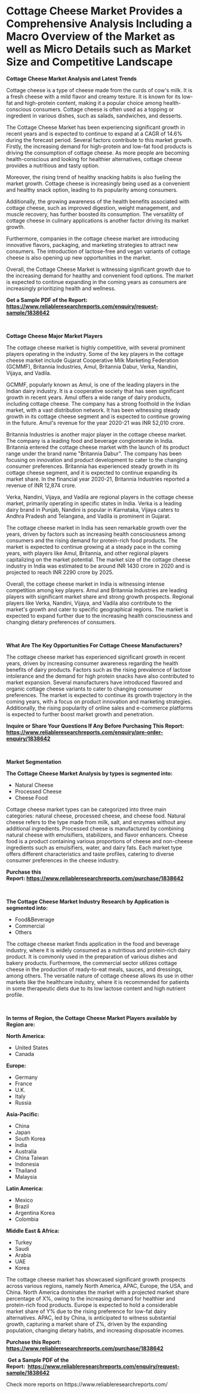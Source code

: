 <p><h1>Cottage Cheese Market Provides a Comprehensive Analysis Including a Macro Overview of the Market as well as Micro Details such as Market Size and Competitive Landscape</h1></p><p><strong>Cottage Cheese Market Analysis and Latest Trends</strong></p>
<p><p>Cottage cheese is a type of cheese made from the curds of cow's milk. It is a fresh cheese with a mild flavor and creamy texture. It is known for its low-fat and high-protein content, making it a popular choice among health-conscious consumers. Cottage cheese is often used as a topping or ingredient in various dishes, such as salads, sandwiches, and desserts.</p><p>The Cottage Cheese Market has been experiencing significant growth in recent years and is expected to continue to expand at a CAGR of 14.6% during the forecast period. Several factors contribute to this market growth. Firstly, the increasing demand for high-protein and low-fat food products is driving the consumption of cottage cheese. As more people are becoming health-conscious and looking for healthier alternatives, cottage cheese provides a nutritious and tasty option.</p><p>Moreover, the rising trend of healthy snacking habits is also fueling the market growth. Cottage cheese is increasingly being used as a convenient and healthy snack option, leading to its popularity among consumers.</p><p>Additionally, the growing awareness of the health benefits associated with cottage cheese, such as improved digestion, weight management, and muscle recovery, has further boosted its consumption. The versatility of cottage cheese in culinary applications is another factor driving its market growth.</p><p>Furthermore, companies in the cottage cheese market are introducing innovative flavors, packaging, and marketing strategies to attract new consumers. The introduction of lactose-free and vegan variants of cottage cheese is also opening up new opportunities in the market.</p><p>Overall, the Cottage Cheese Market is witnessing significant growth due to the increasing demand for healthy and convenient food options. The market is expected to continue expanding in the coming years as consumers are increasingly prioritizing health and wellness.</p></p>
<p><strong>Get a Sample PDF of the Report:&nbsp; <a href="https://www.reliableresearchreports.com/enquiry/request-sample/1838642">https://www.reliableresearchreports.com/enquiry/request-sample/1838642</a></strong></p>
<p>&nbsp;</p>
<p><strong>Cottage Cheese Major Market Players</strong></p>
<p><p>The cottage cheese market is highly competitive, with several prominent players operating in the industry. Some of the key players in the cottage cheese market include Gujarat Cooperative Milk Marketing Federation (GCMMF), Britannia Industries, Amul, Britannia Dabur, Verka, Nandini, Vijaya, and Vadila.</p><p>GCMMF, popularly known as Amul, is one of the leading players in the Indian dairy industry. It is a cooperative society that has seen significant growth in recent years. Amul offers a wide range of dairy products, including cottage cheese. The company has a strong foothold in the Indian market, with a vast distribution network. It has been witnessing steady growth in its cottage cheese segment and is expected to continue growing in the future. Amul's revenue for the year 2020-21 was INR 52,010 crore.</p><p>Britannia Industries is another major player in the cottage cheese market. The company is a leading food and beverage conglomerate in India. Britannia entered the cottage cheese market with the launch of its product range under the brand name "Britannia Dabur". The company has been focusing on innovation and product development to cater to the changing consumer preferences. Britannia has experienced steady growth in its cottage cheese segment, and it is expected to continue expanding its market share. In the financial year 2020-21, Britannia Industries reported a revenue of INR 12,874 crore.</p><p>Verka, Nandini, Vijaya, and Vadila are regional players in the cottage cheese market, primarily operating in specific states in India. Verka is a leading dairy brand in Punjab, Nandini is popular in Karnataka, Vijaya caters to Andhra Pradesh and Telangana, and Vadila is prominent in Gujarat.</p><p>The cottage cheese market in India has seen remarkable growth over the years, driven by factors such as increasing health consciousness among consumers and the rising demand for protein-rich food products. The market is expected to continue growing at a steady pace in the coming years, with players like Amul, Britannia, and other regional players capitalizing on the market potential. The market size of the cottage cheese industry in India was estimated to be around INR 1430 crore in 2020 and is projected to reach INR 2290 crore by 2025.</p><p>Overall, the cottage cheese market in India is witnessing intense competition among key players. Amul and Britannia Industries are leading players with significant market share and strong growth prospects. Regional players like Verka, Nandini, Vijaya, and Vadila also contribute to the market's growth and cater to specific geographical regions. The market is expected to expand further due to the increasing health consciousness and changing dietary preferences of consumers.</p></p>
<p>&nbsp;</p>
<p><strong>What Are The Key Opportunities For Cottage Cheese Manufacturers?</strong></p>
<p><p>The cottage cheese market has experienced significant growth in recent years, driven by increasing consumer awareness regarding the health benefits of dairy products. Factors such as the rising prevalence of lactose intolerance and the demand for high protein snacks have also contributed to market expansion. Several manufacturers have introduced flavored and organic cottage cheese variants to cater to changing consumer preferences. The market is expected to continue its growth trajectory in the coming years, with a focus on product innovation and marketing strategies. Additionally, the rising popularity of online sales and e-commerce platforms is expected to further boost market growth and penetration.</p></p>
<p><strong>Inquire or Share Your Questions If Any Before Purchasing This Report: <a href="https://www.reliableresearchreports.com/enquiry/pre-order-enquiry/1838642">https://www.reliableresearchreports.com/enquiry/pre-order-enquiry/1838642</a></strong></p>
<p>&nbsp;</p>
<p><strong>Market Segmentation</strong></p>
<p><strong>The Cottage Cheese Market Analysis by types is segmented into:</strong></p>
<p><ul><li>Natural Cheese</li><li>Processed Cheese</li><li>Cheese Food</li></ul></p>
<p><p>Cottage cheese market types can be categorized into three main categories: natural cheese, processed cheese, and cheese food. Natural cheese refers to the type made from milk, salt, and enzymes without any additional ingredients. Processed cheese is manufactured by combining natural cheese with emulsifiers, stabilizers, and flavor enhancers. Cheese food is a product containing various proportions of cheese and non-cheese ingredients such as emulsifiers, water, and dairy fats. Each market type offers different characteristics and taste profiles, catering to diverse consumer preferences in the cheese industry.</p></p>
<p><strong>Purchase this Report:&nbsp;<a href="https://www.reliableresearchreports.com/purchase/1838642">https://www.reliableresearchreports.com/purchase/1838642</a></strong></p>
<p>&nbsp;</p>
<p><strong>The Cottage Cheese Market Industry Research by Application is segmented into:</strong></p>
<p><ul><li>Food&Beverage</li><li>Commercial</li><li>Others</li></ul></p>
<p><p>The cottage cheese market finds application in the food and beverage industry, where it is widely consumed as a nutritious and protein-rich dairy product. It is commonly used in the preparation of various dishes and bakery products. Furthermore, the commercial sector utilizes cottage cheese in the production of ready-to-eat meals, sauces, and dressings, among others. The versatile nature of cottage cheese allows its use in other markets like the healthcare industry, where it is recommended for patients in some therapeutic diets due to its low lactose content and high nutrient profile.</p></p>
<p>&nbsp;</p>
<p><strong>In terms of Region, the Cottage Cheese Market Players available by Region are:</strong></p>
<p>
    <p> <strong> North America: </strong>
        <ul>
            <li>United States</li>
            <li>Canada</li>
        </ul>
        </p> 
    <p> <strong> Europe: </strong>
        <ul>
            <li>Germany</li>
            <li>France</li>
            <li>U.K.</li>
            <li>Italy</li>
            <li>Russia</li>
        </ul>
        </p> 
    <p> <strong> Asia-Pacific: </strong>
        <ul>
            <li>China</li>
            <li>Japan</li>
            <li>South Korea</li>
            <li>India</li>
            <li>Australia</li>
            <li>China Taiwan</li>
            <li>Indonesia</li>
            <li>Thailand</li>
            <li>Malaysia</li>
        </ul>
        </p> 
    <p> <strong> Latin America: </strong>
        <ul>
            <li>Mexico</li>
            <li>Brazil</li>
            <li>Argentina Korea</li>
            <li>Colombia</li>
        </ul>
        </p> 
    <p> <strong> Middle East & Africa: </strong>
        <ul>
            <li>Turkey</li>
            <li>Saudi</li>
            <li>Arabia</li>
            <li>UAE</li>
            <li>Korea</li>
        </ul>
    </p>
    </p>
<p><p>The cottage cheese market has showcased significant growth prospects across various regions, namely North America, APAC, Europe, the USA, and China. North America dominates the market with a projected market share percentage of X%, owing to the increasing demand for healthier and protein-rich food products. Europe is expected to hold a considerable market share of Y% due to the rising preference for low-fat dairy alternatives. APAC, led by China, is anticipated to witness substantial growth, capturing a market share of Z%, driven by the expanding population, changing dietary habits, and increasing disposable incomes.</p></p>
<p><strong>Purchase this Report: <a href="https://www.reliableresearchreports.com/purchase/1838642">https://www.reliableresearchreports.com/purchase/1838642</a></strong></p>
<p>&nbsp;<strong>Get a Sample PDF of the Report:&nbsp;&nbsp;<a href="https://www.reliableresearchreports.com/enquiry/request-sample/1838642">https://www.reliableresearchreports.com/enquiry/request-sample/1838642</a></strong></p>
<p><strong></strong></p>
<p>Check more reports on https://www.reliableresearchreports.com/</p>